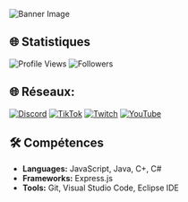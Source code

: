 ![Banner Image](banner.png)

## 🌐 Statistiques
![Profile Views](https://komarev.com/ghpvc/?username=naileclevrai&style=flat-square)
![Followers](https://img.shields.io/github/followers/naileclevrai?style=social)

## 🌐 Réseaux:
[![Discord](https://img.shields.io/badge/Discord-7289DA?style=flat-square&logo=discord&logoColor=white)](https://discord.gg/streamlineagency)
[![TikTok](https://img.shields.io/badge/TikTok-000000?style=flat-square&logo=tiktok&logoColor=white)](https://tiktok.com/@streamline_nailec)
[![Twitch](https://img.shields.io/badge/Twitch-9146FF?style=flat-square&logo=twitch&logoColor=white)](https://twitch.tv/nailecbs)
[![YouTube](https://img.shields.io/badge/YouTube-FF0000?style=flat-square&logo=youtube&logoColor=white)](https://youtube.com/@naileclevrai)

## 🛠 Compétences

- **Languages:** JavaScript, Java, C+, C#
- **Frameworks:** Express.js
- **Tools:** Git, Visual Studio Code, Eclipse IDE
